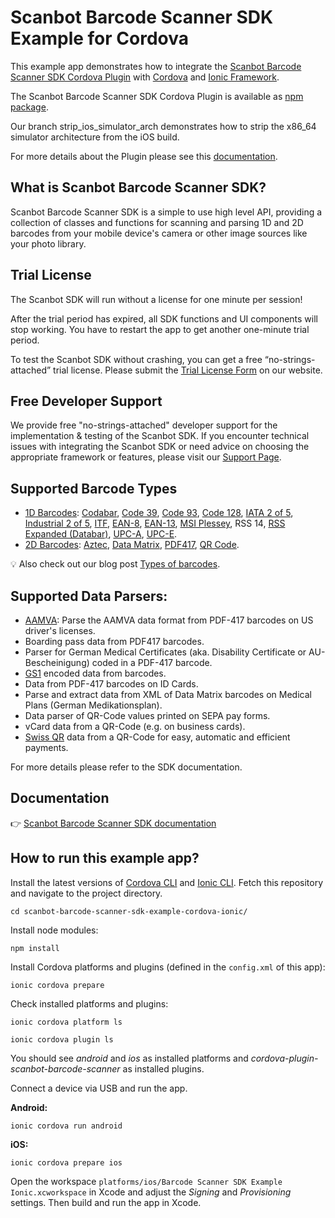 # Scanbot Barcode Scanner SDK Example for Cordova

This example app demonstrates how to integrate the [Scanbot Barcode Scanner SDK Cordova Plugin](https://scanbot.io/developer/cordova-barcode-scanner-plugin/) with [Cordova](https://cordova.apache.org) and [Ionic Framework](https://ionicframework.com).

The Scanbot Barcode Scanner SDK Cordova Plugin is available as [npm package](https://www.npmjs.com/package/cordova-plugin-scanbot-barcode-scanner).

Our branch strip_ios_simulator_arch demonstrates how to strip the x86_64 simulator architecture from the iOS build.

For more details about the Plugin please see this [documentation](https://docs.scanbot.io/barcode-scanner-sdk/cordova/introduction/).


## What is Scanbot Barcode Scanner SDK?

Scanbot Barcode Scanner SDK is a simple to use high level API, providing a collection of classes and functions for scanning and parsing 1D and 2D barcodes from your mobile device's camera or other image sources like your photo library.


## Trial License

The Scanbot SDK will run without a license for one minute per session!

After the trial period has expired, all SDK functions and UI components will stop working. You have to restart the app to get another one-minute trial period.

To test the Scanbot SDK without crashing, you can get a free “no-strings-attached” trial license. Please submit the [Trial License Form](https://scanbot.io/trial/) on our website.

## Free Developer Support

We provide free "no-strings-attached" developer support for the implementation & testing of the Scanbot SDK.
If you encounter technical issues with integrating the Scanbot SDK or need advice on choosing the appropriate
framework or features, please visit our [Support Page](https://docs.scanbot.io/support/).

## Supported Barcode Types

- [1D Barcodes](https://scanbot.io/products/barcode-software/1d-barcode-scanner/): [Codabar](https://scanbot.io/en/sdk/scanner-sdk/barcode-scanner-sdk/codabar), [Code 39](https://scanbot.io/en/sdk/scanner-sdk/barcode-scanner-sdk/code-39), [Code 93](https://scanbot.io/products/barcode-software/1d-barcode-scanner/code-93/), [Code 128](https://scanbot.io/products/barcode-software/1d-barcode-scanner/code-128/), [IATA 2 of 5](https://scanbot.io/products/barcode-software/1d-barcode-scanner/standard-2-of-5/), [Industrial 2 of 5](https://scanbot.io/products/barcode-software/1d-barcode-scanner/industrial-2-of-5/), [ITF](https://scanbot.io/en/sdk/scanner-sdk/barcode-scanner-sdk/itf), [EAN-8](https://scanbot.io/en/sdk/scanner-sdk/barcode-scanner-sdk/ean-code), [EAN-13](https://scanbot.io/en/sdk/scanner-sdk/barcode-scanner-sdk/ean-code), [MSI Plessey](https://scanbot.io/en/sdk/scanner-sdk/barcode-scanner-sdk/msi-plessey), RSS 14, [RSS Expanded (Databar)](https://scanbot.io/products/barcode-software/1d-barcode-scanner/gs1-databar/), [UPC-A](https://scanbot.io/products/barcode-software/1d-barcode-scanner/upc/), [UPC-E](https://scanbot.io/en/sdk/scanner-sdk/barcode-scanner-sdk/upc-code).
- [2D Barcodes](https://scanbot.io/products/barcode-software/2d-barcode-scanner/): [Aztec](https://scanbot.io/en/sdk/scanner-sdk/barcode-scanner-sdk/aztec), [Data Matrix](https://scanbot.io/en/sdk/scanner-sdk/barcode-scanner-sdk/datamatrix), [PDF417](https://scanbot.io/products/barcode-software/2d-barcode-scanner/pdf417/), [QR Code](https://scanbot.io/products/barcode-software/2d-barcode-scanner/qr-code/).

💡 Also check out our blog post [Types of barcodes](https://scanbot.io/blog/types-of-barcodes/).


## Supported Data Parsers:

- [AAMVA](https://scanbot.io/blog/drivers-license-barcode-parser/): Parse the AAMVA data format from PDF-417 barcodes on US driver's licenses.
- Boarding pass data from PDF417 barcodes.
- Parser for German Medical Certificates (aka. Disability Certificate or AU-Bescheinigung) coded in a PDF-417 barcode.
- [GS1](https://scanbot.io/products/barcode-software/1d-barcode-scanner/gs1-databar/) encoded data from barcodes.
- Data from PDF-417 barcodes on ID Cards.
- Parse and extract data from XML of Data Matrix barcodes on Medical Plans (German Medikationsplan).
- Data parser of QR-Code values printed on SEPA pay forms.
- vCard data from a QR-Code (e.g. on business cards).
- [Swiss QR](https://scanbot.io/products/barcode-software/2d-barcode-scanner/swiss-qr/) data from a QR-Code for easy, automatic and efficient payments.

For more details please refer to the SDK documentation.


## Documentation

👉 [Scanbot Barcode Scanner SDK documentation](https://docs.scanbot.io/barcode-scanner-sdk/windows/introduction/)

## How to run this example app?

Install the latest versions of [Cordova CLI](https://cordova.apache.org) and [Ionic CLI](https://ionicframework.com).
Fetch this repository and navigate to the project directory.

`cd scanbot-barcode-scanner-sdk-example-cordova-ionic/`

Install node modules:

`npm install`

Install Cordova platforms and plugins (defined in the `config.xml` of this app):

`ionic cordova prepare`

Check installed platforms and plugins:

`ionic cordova platform ls`

`ionic cordova plugin ls`

You should see *android* and *ios* as installed platforms and *cordova-plugin-scanbot-barcode-scanner*
as installed plugins.


Connect a device via USB and run the app.

**Android:**

`ionic cordova run android`

**iOS:**

`ionic cordova prepare ios`

Open the workspace `platforms/ios/Barcode Scanner SDK Example Ionic.xcworkspace` in Xcode and
adjust the *Signing* and *Provisioning* settings. Then build and run the app in Xcode.
